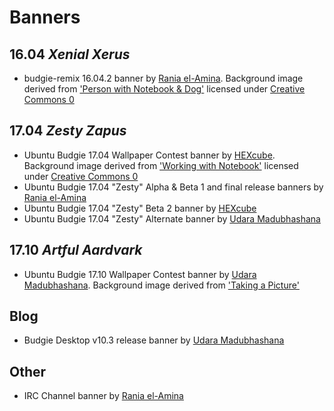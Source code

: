 Banners
=======

16.04 *Xenial Xerus*
------------------
- budgie-remix 16.04.2 banner by [Rania el-Amina][raniaamina]. Background image derived from ['Person with Notebook & Dog'][xenial-point2-background] licensed under [Creative Commons 0][CC-0]

17.04 *Zesty Zapus*
-----------------
- Ubuntu Budgie 17.04 Wallpaper Contest banner by [HEXcube][hexcube]. Background image derived from ['Working with Notebook'][zesty-alpha-background] licensed under [Creative Commons 0][CC-0]
- Ubuntu Budgie 17.04 "Zesty" Alpha & Beta 1 and final release banners by [Rania el-Amina][raniaamina]
- Ubuntu Budgie 17.04 "Zesty" Beta 2 banner by [HEXcube][hexcube]
- Ubuntu Budgie 17.04 "Zesty" Alternate banner by [Udara Madubhashana][udara]

17.10 *Artful Aardvark*
-----
- Ubuntu Budgie 17.10 Wallpaper Contest banner by [Udara Madubhashana][udara]. Background image derived from ['Taking a Picture'][artful-background]

Blog
-----
- Budgie Desktop v10.3 release banner by [Udara Madubhashana][udara]

Other
-----
- IRC Channel banner by [Rania el-Amina][raniaamina]


[hexcube]: https://hexcube.deviantart.com "HEXcube's DeviantArt page"
[udara]: https://github.com/Udara-U3 "Udara's GitHub Page"
[raniaamina]: https://github.com/raniaamina "Rania's GitHub page"
[xenial-point2-background]: https://www.pexels.com/photo/mockup-person-working-laptop-31279/ "Person with Notebook & Dog"
[zesty-alpha-background]: https://www.pexels.com/photo/man-person-apple-iphone-164/ "Notebook background from Pexels"
[artful-background]: http://www.freepik.com/free-vector/taking-a-picture-illustration_829522.htm "Artful background from Freepik"
[CC-0]: https://creativecommons.org/publicdomain/zero/1.0/ "More info on CC 0"

